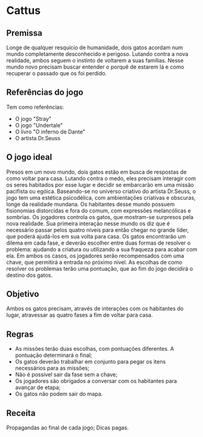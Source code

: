 # Cattus

## Premissa

Longe de qualquer resquício de humanidade, dois gatos acordam num mundo completamente desconhecido e perigoso. Lutando contra a nova realidade, ambos seguem o instinto de voltarem a suas famílias. Nesse mundo novo precisam buscar entender o porquê de estarem lá e como recuperar o passado que os foi perdido. 

## Referências do jogo
Tem como referências:
- O jogo "Stray"
- O jogo "Undertale"
- O livro "O inferno de Dante" 
- O artista Dr.Seuss

## O jogo ideal
Presos em um novo mundo, dois gatos estão em busca de respostas de como voltar para casa. Lutando contra o medo, eles precisam interagir com os seres habitados por esse lugar e decidir se embarcarão em uma missão pacifista ou egóica. 
Baseando-se no universo criativo do artista Dr.Seuss, o jogo tem uma estética psicodélica, com ambientações criativas e obscuras, longe da realidade mundana. Os habitantes desse mundo possuem fisionomias distorcidas e fora do comum, com expressões melancólicas e sombrias.
Os jogadores controla os gatos, que mostram-se surpresos pela nova realidade. Sua primeira interação nesse mundo os diz que é necessário passar pelos quatro níveis para então chegar no grande líder, que poderá ajudá-los em sua volta para casa. Os gatos encontrarão um dilema em cada fase, e deverão escolher entre duas formas de resolver o problema: ajudando a criatura ou utilizando a sua fraqueza para acabar com ela. Em ambos os casos, os jogadores serão recompensados com uma chave, que permitirá a entrada no próximo nível. 
As escolhas de como resolver os problemas terão uma pontuação, que ao fim do jogo decidirá o destino dos gatos. 


## Objetivo
Ambos os gatos precisam, através de interações com os habitantes do lugar, atravessar as quatro fases a fim de voltar para casa.

## Regras
- As missões terão duas escolhas, com pontuações diferentes. A pontuação determinará o final;
- Os gatos deverão trabalhar em conjunto para pegar os itens necessários para as missões;
- Não é possível sair da fase sem a chave;
- Os jogadores são obrigados a conversar com os habitantes para avançar de etapa;
- Os gatos não podem sair do mapa.

## Receita
Propagandas ao final de cada jogo;
Dicas pagas.




